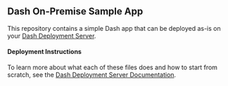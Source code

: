 ## Dash On-Premise Sample App

This repository contains a simple Dash app that can be deployed as-is on your [Dash Deployment Server](https://plot.ly/products/on-premise).

#### Deployment Instructions

To learn more about what each of these files does and how to start from scratch, see the [Dash Deployment Server Documentation](https://plot.ly/dash/deployment/on-premise).
